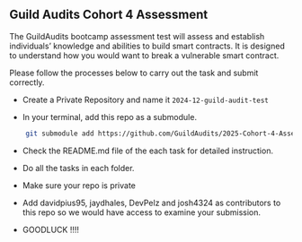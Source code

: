 
## Guild Audits Cohort 4 Assessment

The GuildAudits bootcamp assessment test will assess and establish individuals’ knowledge and abilities to build smart contracts. It is designed to understand how you would want to break a vulnerable smart contract.

Please follow the processes below to carry out the task and submit correctly.

- Create a Private Repository and name it ```2024-12-guild-audit-test```

- In your terminal, add this repo as a submodule.
```sh
    git submodule add https://github.com/GuildAudits/2025-Cohort-4-Assessment-Test
```
- Check the README.md file of the each task for detailed instruction.
- Do all the tasks in each folder.


- Make sure your repo is private
- Add davidpius95, jaydhales, DevPelz and josh4324 as contributors to this repo so we would have access to examine your submission.

- GOODLUCK !!!!


